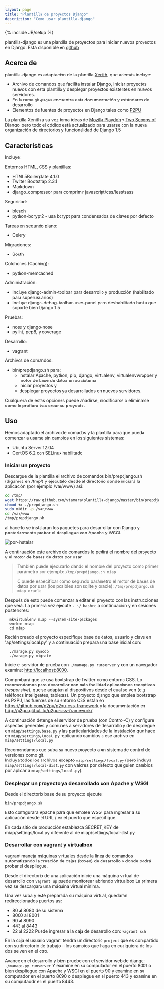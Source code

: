 ```yaml
---
layout: page
title: "Plantilla de proyectos Django"
description: "Como usar plantilla-django"
---
```


{% include JB/setup %}

plantilla-django es una plantilla de proyectos para iniciar nuevos proyectos 
en Django.  Está disponible en 
[github](https://github.com/vtamara/plantilla-django)

## Acerca de ##


plantilla-django es adaptación de la plantilla 
[Xenith](https://github.com/xenith/django-base-template), 
que además incluye:

- Archivo de comandos que facilita instalar Django,  iniciar proyectos 
  nuevos con esta plantilla y desplegar proyectos existentes en nuevos 
  servidores.
- En la rama `gh-pages` encuentra esta documentación y estándares de desarrollo
- Elementos de fuentes de proyectos en Django tales como [P2PU][p2pu]

La plantilla Xenith a su vez toma ideas de [Mozilla Playdoh][playdoh] 
y [Two Scoops of Django][twoscoops], pero todo el código está actualizado 
para usarse con la nueva organización de directorios y funcionalidad de 
Django 1.5

[playdoh]: https://github.com/mozilla/playdoh
[twoscoops]: https://github.com/twoscoops/django-twoscoops-project
[p2pu]: https://github.com/p2pu/lernanta

## Características ##

Incluye:


Entornos HTML,  CSS y plantillas:

- HTML5Boilerplate 4.1.0 
- Twitter Bootstrap 2.3.1 
- Markdown
- django_compressor para comprimir javascript/css/less/sass

Seguridad:

- bleach
- python-bcrypt2 - usa bcrypt para condensados de claves por defecto

Tareas en segundo plano:

- Celery

Migraciones:

- South

Colchones (Caching):

- python-memcached

Administración:

- Incluye django-admin-toolbar para desarrollo y producción (habilitado 
  para superusuarios)
- Incluye django-debug-toolbar-user-panel pero deshabilitado hasta 
  que soporte bien Django 1.5

Pruebas:

- nose y django-nose
- pylint, pep8, y coverage

Desarrollo:
- vagrant 

Archivos de comandos:

- bin/prepdjango.sh para:
  - instalar Apache, python, pip, django, virtualenv, virtualenvwrapper 
    y motor de base de datos en su sistema
  - iniciar proyectos y 
  - desplegar proyectos ya desarrollados en nuevos servidores.

Cualquiera de estas opciones puede añadirse, modificarse o eliminarse 
como lo prefiera tras crear su proyecto.

## Uso ##

Hemos adaptado el archivo de comados y la plantilla para que pueda 
comenzar a usarse sin cambios en los siguientes sistemas:

- Ubuntu Server 12.04
- CentOS 6.2 con SELinux habilitado

### Iniciar un proyecto ###
 
Descargue de la plantilla el archivo de comandos bin/prepdjango.sh 
(digamos en /tmp/) y ejecutelo desde el directorio donde iniciará la 
aplicación (por ejemplo /var/www) asi:

  ```sh
  cd /tmp/
  wget https://raw.github.com/vtamara/plantilla-django/master/bin/prepdjango.sh
  chmod +x ./prepdjango.sh
  sudo mkdir -p /var/www
  cd /var/www
  /tmp/prepdjango.sh
  ```
al hacerlo se instalaran los paquetes para desarrollar con Django y 
posteriormente probar el despliegue con Apache y WSGI. 

![por-instalar]({{BASE_PATH}}/static/img/por-instalar.png "Ejecución interactiva")

A continuación este archivo de comandos le pedirá el nombre del proyecto 
y el motor de bases de datos por usar.  


> También puede ejecutarlo dando el nombre del proyecto como primer parámetro
> por ejemplo: `/tmp/prepdjango.sh miap` 
> 
> O puede especificar como segundo parámetro el motor de bases de datos por 
> usar (los posibles son sqlite y oracle):  `/tmp/prepdjango.sh miap oracle`

Después de esto puede comenzar a editar el proyecto con las instrucciones que verá.
La primera vez ejecute `. ~/.bashrc` a continuación y en sesiones posteriores:
```
  mkvirtualenv miap --system-site-packages
  workon miap
  cd miap
```

Recién creado el proyecto especifique base de datos, usuario y clave en 'ap/settings/local.py'
y a continuación prepara una base inicial con:
```
  ./manage.py syncdb
  ./manage.py migrate
```

Inicie el servidor de prueba con `./manage.py runserver` y con un navegador examine:
[http://localhost:8000](http://localhost:8000).

Comprobará que se usa bootstrap de Twitter como entorno CSS. 
Lo recomendamos para desarrollar con más facilidad aplicaciones receptivas 
(*responsive*), que se adaptan al dispositivos desde el cual se ven (e.g
teléfonos inteligentes, tabletas).  Un proyecto django que emplea bootstrap 
es P2PU, las fuentes de su entorno CSS están en 
https://github.com/p2pu/p2pu-css-framework y la documentación 
en http://p2pu.github.io/p2pu-css-framework/ 

A continuación detenga el servidor de prueba (con Control-C) y configure 
aspectos generales y comunes
a servidores de desarrollo y de despliegue en `miap/settings/base.py`
y las particularidades de la instalación que hace en `miap/settings/local.py`
replicando cambios a ese archivo en `miap/settings/local.py`

Recomendamos que suba su nuevo proyecto a un sistema de control de versiones 
como git.  
Incluya todos los archivos excepto `miap/settings/local.py` (pero
incluya `miap/settings/local-dist.py` con valores por 
defecto que guien cambios por aplicar a `miap/settings/local.py`).


### Desplegar un proyecto ya desarrollado con Apache y WSGI ###

Desde el directorio base de su proyecto ejecute:

  ```sh
  bin/prepdjango.sh
  ```

Esto configurará Apache para que emplee WSGI para ingresar a su aplicación 
desde el URL / en el puerto que especifique.

En cada sitio de producción establezca SECRET_KEY 
de miap/settings/local.py diferente al de miap/settings/local-dist.py


### Desarrollar con vagrant y virtualbox

vagrant maneja máquinas virtuales desde la línea de comandos automatizando
la creación de cajas (boxes) de desarrollo o donde podrá probar el despliegue.

Desde el directorio de una aplicación inicie una máquina virtual de desarrollo
con
```vagrant up```
puede monitorear abriendo virtualbox
La primera vez se descargará una máquina virtual mínima.

Una vez suba y esté preparada su máquina virtual, quedaran redireccionados
puertos así:
- 80 al 8080 de su sistema
- 8000 al 8001
- 90 al 8090
- 443 al 8443
- 22 al 2222
Puede ingresar a la caja  de desarrollo con:
```vagrant ssh```

En la caja el usuario vagrant tendrá un directorio `project`
que es compartido con su directorio de trabajo --los cambios que haga en
cualquiera de los dos se ven en el otro.

Avance en el desarrollo y bien pruebe con el servidor web de django:
```./manage.py runserver```
Y examine en su computador en el puerto 8001 o bien despliegue con
Apache y WSGI en el puerto 90 y examine en su computador en el puerto 8090
o despliegue en el puerto 443 y examine en su computaodr en el puerto 8443.


